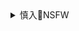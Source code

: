 <details><summary>慎入🔞NSFW</summary>

Not Safe For Work
<img src="https://upload.wikimedia.org/wikipedia/commons/thumb/d/d3/Biohazard_Symbol_Specification.png/210px-Biohazard_Symbol_Specification.png">

<details><summary><b>风险自理Use At Your Own Risk🈲</summary>

### 余杰：zg版的动物庄园 老舍《猫城记
https://2newcenturynet.blogspot.com/2021/02/blog-post_2.html

孩子啊，你一定要小心，猫咪这种邪恶又高傲的生物。" -- 艾略特

被打第一下的瞬间，老舍就成了他笔下的人物——《四世同堂》里的祁天佑。彼时，小说中的人物是被日本侵略者打："天佑的眼中冒了金星。这一个嘴巴，把他打得什么全不知道了。忽然的他变成了一块不会思索，没有感觉，不会动作的肉，木在了那里。他一生没有打过架，撒过野。他万想不到有朝一日他也会挨打。他的诚实，守规矩，爱体面，他以为，就是他的钢盔铁甲，永远不会教污辱与手掌来到他的身上。现在，他挨了打，他什么也不是了，而只是那么立着的一块肉。"对于讲究面子、内心自尊的北j人来说，这是何其大的羞辱。

zg建z以后，老舍一度与时俱进，用笔杆子为新zq效犬马之劳。

猫城记》中描写过学生打老师甚至杀老师的细节："你看见了那宰杀教员的？先不用惊异。那是没人格的教育的当然结果。教员没人格，学生自然也跟着没人格。不但是没人格，而且使人们倒退几万年，返回古代人吃人的光景。人类的进步是极慢的，可是退步极快，一时没人格，人便立刻返归野蛮
　　打是会使人立刻变成兽的，打一次便增多一点野性，所以到了现在，学生宰几个校长或教员是常见的事。你也用不着为校长教员抱不平，我们的是轮环教育，学生有朝一日也必变成校长或教员，自有人来再杀他们。

猫城记》讲述一名飞机机师到火星探险，飞机不幸坠毁，流落到一个特别地方——猫人g，这里住着半猫半人的生物，他们曾经创造了辉煌的文明，但如今其g家已日薄西山。主人公在猫人g与形形色色的猫人交往，如精通瞒和骗的z客、不能抵御外敌却抢掠本gmz的兵丁、夸夸其谈的学者、误人子弟的教授、眼高手低的大学生、争风吃醋的家庭妇女等，无论男女老少、尊卑贵贱，全都丧失了活力、尊严和正义感。
　　他亲眼目睹了猫人g将祖先留下的珍贵文物和艺术品变卖给其他g家，而制作这些艺术品的工艺早已失传，如果不是卖给外国，这些文物迟早会被他们自己毁掉。他也亲眼目睹了猫人g都城的破败与恶臭，人们不仅不关心公共卫生，就连自己的家中也乱七八糟，生活在垃圾堆中也能安之若素。

猫人g是一个弱g，其衰弱乃是咎由自取，怨不得别人，g民失了人格，g便慢慢失了g格"。此情此景，让主人公落下泪来，不是怕，是想起来故乡。光明的zg，伟大的zg，没有残暴，没有毒刑，没有鹰吃死尸"。这段话显然是反讽，因为书中关于猫人g的每一句描写和揭露，都一一在zg的现实中得到印证。

正如文学史家夏志清在zg现代小说史》中评论的那样："在老舍这位独立作家的作品里，我们看到了他对zg和zg人之深切了解……老舍对于当代zg情势的描写，忠实得令人读后觉得心神不安。但正因为他的作品，能明照现实的黑暗，所以值得后人注意。

猫人g衰亡的重要原因之一是全m吸食迷叶，这是一种麻醉剂，也就是今天所说的毒品。迷叶最早从外国传入，很快便以迅雷不及掩耳之势，让全g上下欲罢不能。
　　皇帝一度下旨查禁迷叶，却因为被上瘾的皇后打了三个嘴巴子而放弃。不仅如此，皇帝下令将迷叶定为"国食"，"在猫史上没有比这件事再光荣再仁慈的"。
有权有势的猫人展开圈地运动，经营迷叶种植园，雇佣外国人担任迷叶种植园的保护者。谁的　　迷叶种植园大，就说明谁的势力大。
在这个g家，"作z治需要迷叶，不然便见不到皇帝。作军g需要迷叶，它是军饷。作诗必定要迷叶，它能使人白天做梦。总之，迷叶是万能的，有了它便可以横行一世。"迷叶成为g家的硬通货，猫人g亦可称之为迷叶g——这与近代以来鸦片肆虐的zg如出一辙。

zg人将近代与西方相遇的第一场战争定义为"鸦片战争"，将鸦片的罪责统统归咎于西方殖民者，而自己似乎是完全无辜的受害者。但在西方禁止将鸦片输入zg之后，zg人自己种植的鸦片，不仅足够g人吸食，还要出口到海外——这又该由谁来负责呢？

老舍曾对老友赵家璧说："老巴（巴金）的旧作，还算是革命的，尚且遭到这帮人的批判；我的旧作，例如《猫城记》之类，如果编入文集，我还过得了安稳日子吗？

清末以来，g命潮起，一波比一波激进。前一波g命者，往往被后一波g命者打成反g命。但g命真的给zg带来自由和m主吗？老舍给出否定性回答。他在书中写道，g命与迷叶一样是猫人g衰亡的重要原因。在猫人f，平m不能f命，因为不懂。有钱的人，不能g命，因为不敢，因为要保护自己的财产。"只有到过外国的，学校读书的，流氓，地痞，识几个字的军人，才能干z治，因为他们进有所得，退无一失，哄便有饭吃，不哄便没有饭吃，所以g命在猫人g成了一种职业。"这段话简直就是毛mzd《湖b农m运动考察报告》的中心思想。

书中讽刺说，学生和g命d人开口闭口都是"大家夫司基"和"马祖主义"—— "什么是大家夫斯基？那便是人人为人人活着的一种政治主义。在这种z治主义之下，人人工作，人人快活，人人安全，s会是个大机器，人人是这个大机器的一个工作者，快乐的安全的工作着的小钉子或小齿轮。的确不坏！"理想固然美好，一旦实践起来却南辕北辙："大家夫司基了几年，除了杀人，只是大家瞪眼；结果，大家夫司基哄的s领又作了皇上。由大家夫司基而皇上，显得多么接不上碴，多么像个恶梦！可是在我们看，这不足为奇，大家本来不懂什么是z治，大家夫司基没有走通，也只好请出皇上；有皇上到底是省得大家分心。

其中，最狂热的是学生，他们天天上街演讲、抗议："我们要打倒大神，专信马祖大仙！我们要打倒家长，打倒教员，恢复我们的自由！我们要打倒皇上，实行大家夫司基！……杀尽他们，迷叶全是我们的，女子全是我们的，rm也都是我们的，作我们的奴隶！

历史学者吕芳上指出，从二十世纪二十年代以来，学生运动逐渐变成政治运动的一部分，"学生运动"变成了"运动学生"，学运有了政党的色彩，"教育为宣传之工具，学校成结党场所，学生充战地之先锋

这支红绳j用红绳的粗细标明j衔的高低，在外敌入侵的危急时刻，不是到前线去抵御外敌，而是"往平安地方调动，大概因为太爱g了，所以没法不先谋自己的安全，以免爱g军的解体"。其s领被士兵高举在头上，旁人如此评价说："他想把z府一切的q柄全拿在他一人手里，因为别g有因这么办而强胜起来的。现在他还没有得到一切zq，可是他比一切人全厉害——我所谓的厉害便是狡猾。

老舍受难的时候，几乎没有人帮他，就连他的妻子和孩子都为求自保，冷酷无情地跟他划清界限、拒之于门外。文g结束后，妻儿又来沾他的光，乃是后话。

文明与m族是可以灭绝的，读历史设若能使我们落泪，那么，眼前摆着一片将要断气的文明，是何等伤心的事！

少数清醒的猫人早已意识到到灾祸的降临，却无力回天。有一位名叫大鹰的猫人不惜让自己的头颅挂在城门上以警醒同胞，但"装睡的人是叫不醒的"

他们杀我们正如屠宰畜类，而且决不至于引起别国的反感，人们看杀畜类是不十分动心的；人是残酷的，对他所不崇敬的——他不崇敬胡涂人——是毫不客气的去杀戮的。

到了最后，少许猫人要反抗了，可他们还是三个一群，五个一伙的干。一座小山是还未被矮兵占据的唯一的地方，十几个避难猫人躲藏在此，仅三天时间，他们互相争吵打闹，已经打死一半。及至矮兵们来到山中，已经剩了两个猫人，大概就是猫国最后的两个活人。敌人到了，他们两个打得正不可开交。矮兵们没有杀他们俩，把他们放在一个大木笼里，他们就在笼里继续作战，直到两个人相互的咬死。这样，猫人们自己完成了他们的灭绝。

### 严肃水：关于“一人一个女学生”的考证
https://book.douban.com/review/10183594/

</details>
</details>
